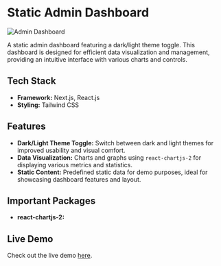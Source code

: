 # Static Admin Dashboard

![Admin Dashboard](https://app.netlify.com/.netlify/images?url=https:…24-08-03-06-23-10-0000.webp&fit=cover&h=500&w=800)


A static admin dashboard featuring a dark/light theme toggle. This dashboard is designed for efficient data visualization and management, providing an intuitive interface with various charts and controls.

## Tech Stack

- **Framework:** Next.js, React.js
- **Styling:** Tailwind CSS

## Features

- **Dark/Light Theme Toggle:** Switch between dark and light themes for improved usability and visual comfort.
- **Data Visualization:** Charts and graphs using `react-chartjs-2` for displaying various metrics and statistics.
- **Static Content:** Predefined static data for demo purposes, ideal for showcasing dashboard features and layout.


## Important Packages

- **react-chartjs-2:** 

## Live Demo

Check out the live demo [here](https://dashboard-light-dark-theme.netlify.app/).